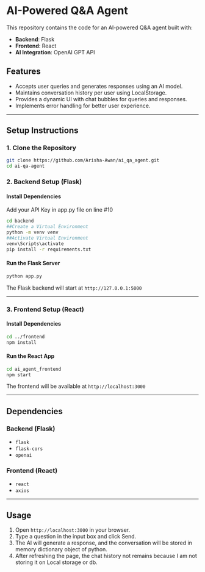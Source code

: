 # AI-Powered Q&A Agent

This repository contains the code for an AI-powered Q&A agent built with:

- **Backend**: Flask
- **Frontend**: React
- **AI Integration**: OpenAI GPT API

## Features

- Accepts user queries and generates responses using an AI model.
- Maintains conversation history per user using LocalStorage.
- Provides a dynamic UI with chat bubbles for queries and responses.
- Implements error handling for better user experience.

---

## Setup Instructions

### 1. Clone the Repository

```sh
git clone https://github.com/Arisha-Awan/ai_qa_agent.git
cd ai-qa-agent
```

### 2. Backend Setup (Flask)

#### Install Dependencies

Add your API Key in app.py file on line #10

```sh
cd backend
##Create a Virtual Environment
python -m venv venv
##Activate Virtual Environment
venv\Scripts\activate
pip install -r requirements.txt
```

#### Run the Flask Server

```sh
python app.py
```

The Flask backend will start at `http://127.0.0.1:5000`

---

### 3. Frontend Setup (React)

#### Install Dependencies

```sh
cd ../frontend
npm install
```

#### Run the React App

```sh
cd ai_agent_frontend
npm start
```

The frontend will be available at `http://localhost:3000`

---

## Dependencies

### **Backend (Flask)**

- `flask`
- `flask-cors`
- `openai`

### **Frontend (React)**

- `react`
- `axios`

---

## Usage

1. Open `http://localhost:3000` in your browser.
2. Type a question in the input box and click Send.
3. The AI will generate a response, and the conversation will be stored in memory dictionary object of python.
4. After refreshing the page, the chat history not remains because I am not storing it on Local storage or db.
